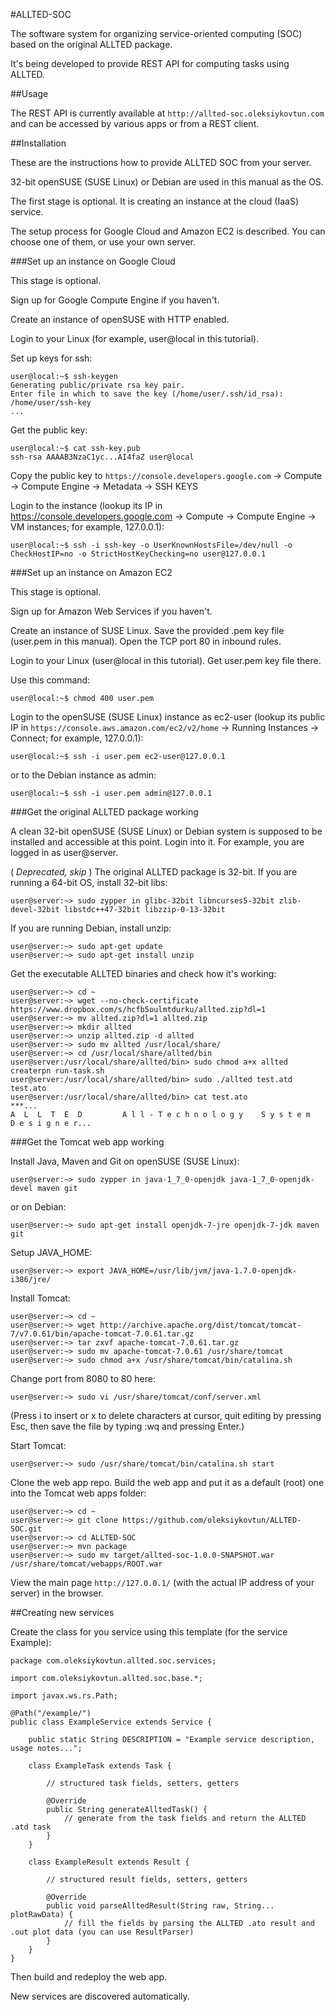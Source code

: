 #ALLTED-SOC

The software system for organizing service-oriented computing (SOC) based on the original ALLTED package.

It's being developed to provide REST API for computing tasks using ALLTED.

##Usage

The REST API is currently available at `http://allted-soc.oleksiykovtun.com`
and can be accessed by various apps or from a REST client.


##Installation

These are the instructions how to provide ALLTED SOC from your server.

32-bit openSUSE (SUSE Linux) or Debian are used in this manual as the OS.

The first stage is optional. It is creating an instance at the cloud (IaaS) service.

The setup process for Google Cloud and Amazon EC2 is described. You can choose one of them, or use your own server.


###Set up an instance on Google Cloud

This stage is optional.

Sign up for Google Compute Engine if you haven't.

Create an instance of openSUSE with HTTP enabled.

Login to your Linux (for example, user@local in this tutorial).

Set up keys for ssh:

    user@local:~$ ssh-keygen
    Generating public/private rsa key pair.
    Enter file in which to save the key (/home/user/.ssh/id_rsa): /home/user/ssh-key
    ...

Get the public key:

    user@local:~$ cat ssh-key.pub
    ssh-rsa AAAAB3NzaC1yc...AI4faZ user@local

Copy the public key to `https://console.developers.google.com` -> Compute -> Compute Engine -> Metadata -> SSH KEYS

Login to the instance (lookup its IP
in https://console.developers.google.com -> Compute -> Compute Engine -> VM instances; for example, 127.0.0.1):

    user@local:~$ ssh -i ssh-key -o UserKnownHostsFile=/dev/null -o CheckHostIP=no -o StrictHostKeyChecking=no user@127.0.0.1


###Set up an instance on Amazon EC2

This stage is optional.

Sign up for Amazon Web Services if you haven't.

Create an instance of SUSE Linux. Save the provided .pem key file (user.pem in this manual).
Open the TCP port 80 in inbound rules.

Login to your Linux (user@local in this tutorial). Get user.pem key file there.

Use this command:

    user@local:~$ chmod 400 user.pem

Login to the openSUSE (SUSE Linux) instance as ec2-user (lookup its public IP
in `https://console.aws.amazon.com/ec2/v2/home` -> Running Instances -> Connect; for example, 127.0.0.1):

    user@local:~$ ssh -i user.pem ec2-user@127.0.0.1

or to the Debian instance as admin:

    user@local:~$ ssh -i user.pem admin@127.0.0.1


###Get the original ALLTED package working

A clean 32-bit openSUSE (SUSE Linux) or Debian system is supposed to be installed and accessible at this point.
Login into it. For example, you are logged in as user@server.

( *Deprecated, skip* ) The original ALLTED package is 32-bit. If you are running a 64-bit OS, install 32-bit libs:

    user@server:~> sudo zypper in glibc-32bit libncurses5-32bit zlib-devel-32bit libstdc++47-32bit libzzip-0-13-32bit

If you are running Debian, install unzip:

    user@server:~> sudo apt-get update
    user@server:~> sudo apt-get install unzip

Get the executable ALLTED binaries and check how it's working:

    user@server:~> cd ~
    user@server:~> wget --no-check-certificate https://www.dropbox.com/s/hcfb5oulmtdurku/allted.zip?dl=1
    user@server:~> mv allted.zip?dl=1 allted.zip
    user@server:~> mkdir allted
    user@server:~> unzip allted.zip -d allted
    user@server:~> sudo mv allted /usr/local/share/
    user@server:~> cd /usr/local/share/allted/bin
    user@server:/usr/local/share/allted/bin> sudo chmod a+x allted createrpn run-task.sh
    user@server:/usr/local/share/allted/bin> sudo ./allted test.atd test.ato
    user@server:/usr/local/share/allted/bin> cat test.ato
    ***...
    A  L  L  T  E  D         A l l - T e c h n o l o g y    S y s t e m    D e s i g n e r...


###Get the Tomcat web app working

Install Java, Maven and Git on openSUSE (SUSE Linux):

    user@server:~> sudo zypper in java-1_7_0-openjdk java-1_7_0-openjdk-devel maven git

or on Debian:

    user@server:~> sudo apt-get install openjdk-7-jre openjdk-7-jdk maven git

Setup JAVA_HOME:

    user@server:~> export JAVA_HOME=/usr/lib/jvm/java-1.7.0-openjdk-i386/jre/

Install Tomcat:

    user@server:~> cd ~
    user@server:~> wget http://archive.apache.org/dist/tomcat/tomcat-7/v7.0.61/bin/apache-tomcat-7.0.61.tar.gz
    user@server:~> tar zxvf apache-tomcat-7.0.61.tar.gz
    user@server:~> sudo mv apache-tomcat-7.0.61 /usr/share/tomcat
    user@server:~> sudo chmod a+x /usr/share/tomcat/bin/catalina.sh

Change port from 8080 to 80 here:

    user@server:~> sudo vi /usr/share/tomcat/conf/server.xml

(Press i to insert or x to delete characters at cursor, quit editing by pressing Esc,
then save the file by typing :wq and pressing Enter.)

Start Tomcat:

    user@server:~> sudo /usr/share/tomcat/bin/catalina.sh start

Clone the web app repo. Build the web app and put it as a default (root) one into the Tomcat web apps folder:

    user@server:~> cd ~
    user@server:~> git clone https://github.com/oleksiykovtun/ALLTED-SOC.git
    user@server:~> cd ALLTED-SOC
    user@server:~> mvn package
    user@server:~> sudo mv target/allted-soc-1.0.0-SNAPSHOT.war /usr/share/tomcat/webapps/ROOT.war

View the main page `http://127.0.0.1/` (with the actual IP address of your server) in the browser.


##Creating new services

Create the class for you service using this template (for the service Example):

	package com.oleksiykovtun.allted.soc.services;

	import com.oleksiykovtun.allted.soc.base.*;

	import javax.ws.rs.Path;

	@Path("/example/")
	public class ExampleService extends Service {

		public static String DESCRIPTION = "Example service description, usage notes...";

		class ExampleTask extends Task {

			// structured task fields, setters, getters

			@Override
			public String generateAlltedTask() {
				// generate from the task fields and return the ALLTED .atd task
			}
		}

		class ExampleResult extends Result {

			// structured result fields, setters, getters

			@Override
			public void parseAlltedResult(String raw, String... plotRawData) {
				// fill the fields by parsing the ALLTED .ato result and .out plot data (you can use ResultParser)
			}
		}
	}

Then build and redeploy the web app.

New services are discovered automatically.